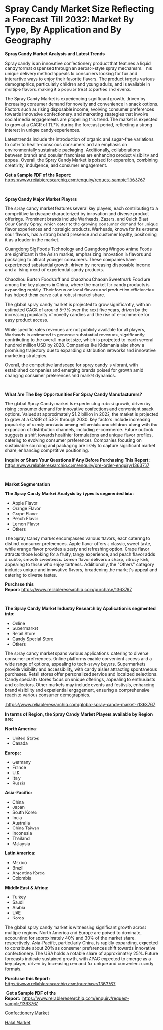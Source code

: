 <p><h1>Spray Candy Market Size Reflecting a Forecast Till 2032: Market By Type, By Application and By Geography</h1></p><p><strong>Spray Candy Market Analysis and Latest Trends</strong></p>
<p><p>Spray candy is an innovative confectionery product that features a liquid candy format dispensed through an aerosol-style spray mechanism. This unique delivery method appeals to consumers looking for fun and interactive ways to enjoy their favorite flavors. The product targets various demographics, particularly children and young adults, and is available in multiple flavors, making it a popular treat at parties and events.</p><p>The Spray Candy Market is experiencing significant growth, driven by increasing consumer demand for novelty and convenience in snack options. Factors such as rising disposable income, evolving consumer preferences towards innovative confectionery, and marketing strategies that involve social media engagements are propelling this trend. The market is expected to grow at a CAGR of 11.7% during the forecast period, reflecting a strong interest in unique candy experiences.</p><p>Latest trends include the introduction of organic and sugar-free variations to cater to health-conscious consumers and an emphasis on environmentally sustainable packaging. Additionally, collaborations between brands and popular franchises are enhancing product visibility and appeal. Overall, the Spray Candy Market is poised for expansion, combining creativity, indulgence, and consumer engagement.</p></p>
<p><strong>Get a Sample PDF of the Report:&nbsp;</strong> <a href="https://www.reliableresearchiq.com/enquiry/request-sample/1363767?utm_campaign=1900&utm_medium=2&utm_source=Github&utm_content=ia&utm_term=15022025&utm_id=spray-candy">https://www.reliableresearchiq.com/enquiry/request-sample/1363767</a></p>
<p>&nbsp;</p>
<p><strong>Spray Candy Major Market Players</strong></p>
<p><p>The spray candy market features several key players, each contributing to a competitive landscape characterized by innovation and diverse product offerings. Prominent brands include Warheads, Zazers, and Quick Blast Sour Candy Spray, which cater to the growing consumer demand for unique flavor experiences and nostalgic products. Warheads, known for its extreme sour flavors, has a strong brand presence and customer loyalty, positioning it as a leader in the market.</p><p>Guangdong Slg Foods Technology and Guangdong Wingoo Anime Foods are significant in the Asian market, emphasizing innovation in flavors and packaging to attract younger consumers. These companies have experienced substantial growth, driven by increasing disposable income and a rising trend of experiential candy products.</p><p>Chaozhou Burton Foodstuff and Chaozhou Chaoan Sweetmark Food are among the key players in China, where the market for candy products is expanding rapidly. Their focus on local flavors and production efficiencies has helped them carve out a robust market share.</p><p>The global spray candy market is projected to grow significantly, with an estimated CAGR of around 5-7% over the next five years, driven by the increasing popularity of novelty candies and the rise of e-commerce for easy product access.</p><p>While specific sales revenues are not publicly available for all players, Warheads is estimated to generate substantial revenues, significantly contributing to the overall market size, which is projected to reach several hundred million USD by 2028. Companies like Kidsmania also show a promising trajectory due to expanding distribution networks and innovative marketing strategies.</p><p>Overall, the competitive landscape for spray candy is vibrant, with established companies and emerging brands poised for growth amid changing consumer preferences and market dynamics.</p></p>
<p>&nbsp;</p>
<p><strong>What Are The Key Opportunities For Spray Candy Manufacturers?</strong></p>
<p><p>The global Spray Candy market is experiencing robust growth, driven by rising consumer demand for innovative confections and convenient snack options. Valued at approximately $1.2 billion in 2022, the market is projected to grow at a CAGR of 5.8% through 2030. Key factors include increasing popularity of candy products among millennials and children, along with the expansion of distribution channels, including e-commerce. Future outlook suggests a shift towards healthier formulations and unique flavor profiles, catering to evolving consumer preferences. Companies focusing on sustainable sourcing and packaging are likely to capture significant market share, enhancing competitive positioning.</p></p>
<p><strong>Inquire or Share Your Questions If Any Before Purchasing This Report:</strong> <a href="https://www.reliableresearchiq.com/enquiry/pre-order-enquiry/1363767?utm_campaign=1900&utm_medium=2&utm_source=Github&utm_content=ia&utm_term=15022025&utm_id=spray-candy">https://www.reliableresearchiq.com/enquiry/pre-order-enquiry/1363767</a></p>
<p>&nbsp;</p>
<p><strong>Market Segmentation</strong></p>
<p><strong>The Spray Candy Market Analysis by types is segmented into:</strong></p>
<p><ul><li>Apple Flavor</li><li>Orange Flavor</li><li>Grape Flavor</li><li>Peach Flavor</li><li>Lemon Flavor</li><li>Others</li></ul></p>
<p><p>The Spray Candy market encompasses various flavors, each catering to distinct consumer preferences. Apple flavor offers a classic, sweet taste, while orange flavor provides a zesty and refreshing option. Grape flavor attracts those looking for a fruity, tangy experience, and peach flavor adds a subtle, smooth sweetness. Lemon flavor delivers a sharp, citrusy kick, appealing to those who enjoy tartness. Additionally, the "Others" category includes unique and innovative flavors, broadening the market's appeal and catering to diverse tastes.</p></p>
<p><strong>Purchase this Report:&nbsp;</strong><a href="https://www.reliableresearchiq.com/purchase/1363767?utm_campaign=1900&utm_medium=2&utm_source=Github&utm_content=ia&utm_term=15022025&utm_id=spray-candy">https://www.reliableresearchiq.com/purchase/1363767</a></p>
<p>&nbsp;</p>
<p><strong>The Spray Candy Market Industry Research by Application is segmented into:</strong></p>
<p><ul><li>Online</li><li>Supermarket</li><li>Retail Store</li><li>Candy Special Store</li><li>Others</li></ul></p>
<p><p>The spray candy market spans various applications, catering to diverse consumer preferences. Online platforms enable convenient access and a wide range of options, appealing to tech-savvy buyers. Supermarkets provide visibility and accessibility, with candy aisles attracting spontaneous purchases. Retail stores offer personalized service and localized selections. Candy specialty stores focus on unique offerings, appealing to enthusiasts and collectors. Other markets may include events and festivals, enhancing brand visibility and experiential engagement, ensuring a comprehensive reach to various consumer demographics.</p></p>
<p><a href="https://www.reliableresearchiq.com/global-spray-candy-market-r1363767?utm_campaign=1900&utm_medium=2&utm_source=Github&utm_content=ia&utm_term=15022025&utm_id=spray-candy">&nbsp;https://www.reliableresearchiq.com/global-spray-candy-market-r1363767</a></p>
<p><strong>In terms of Region, the Spray Candy Market Players available by Region are:</strong></p>
<p>
    <p> <strong> North America: </strong>
        <ul>
            <li>United States</li>
            <li>Canada</li>
        </ul>
        </p> 
    <p> <strong> Europe: </strong>
        <ul>
            <li>Germany</li>
            <li>France</li>
            <li>U.K.</li>
            <li>Italy</li>
            <li>Russia</li>
        </ul>
        </p> 
    <p> <strong> Asia-Pacific: </strong>
        <ul>
            <li>China</li>
            <li>Japan</li>
            <li>South Korea</li>
            <li>India</li>
            <li>Australia</li>
            <li>China Taiwan</li>
            <li>Indonesia</li>
            <li>Thailand</li>
            <li>Malaysia</li>
        </ul>
        </p> 
    <p> <strong> Latin America: </strong>
        <ul>
            <li>Mexico</li>
            <li>Brazil</li>
            <li>Argentina Korea</li>
            <li>Colombia</li>
        </ul>
        </p> 
    <p> <strong> Middle East & Africa: </strong>
        <ul>
            <li>Turkey</li>
            <li>Saudi</li>
            <li>Arabia</li>
            <li>UAE</li>
            <li>Korea</li>
        </ul>
    </p>
    </p>
<p><p>The global spray candy market is witnessing significant growth across multiple regions. North America and Europe are poised to dominate, accounting for approximately 40% and 30% of the market share, respectively. Asia-Pacific, particularly China, is rapidly expanding, expected to contribute about 20% as consumer preferences shift towards innovative confectionery. The USA holds a notable share of approximately 25%. Future forecasts indicate sustained growth, with APAC expected to emerge as a key player, driven by increasing demand for unique and convenient candy formats.</p></p>
<p><strong>Purchase this Report: </strong><a href="https://www.reliableresearchiq.com/purchase/1363767?utm_campaign=1900&utm_medium=2&utm_source=Github&utm_content=ia&utm_term=15022025&utm_id=spray-candy">https://www.reliableresearchiq.com/purchase/1363767</a></p>
<p>&nbsp;<strong>Get a Sample PDF of the Report:&nbsp;&nbsp;</strong><a href="https://www.reliableresearchiq.com/enquiry/request-sample/1363767?utm_campaign=1900&utm_medium=2&utm_source=Github&utm_content=ia&utm_term=15022025&utm_id=spray-candy">https://www.reliableresearchiq.com/enquiry/request-sample/1363767</a></p>
<p><strong></strong></p>
<p><p><a href="https://github.com/sharphadan/Market-Research-Report-List-1/blob/main/confectionery-market.md?utm_campaign=1900&utm_medium=2&utm_source=Github&utm_content=ia&utm_term=15022025&utm_id=spray-candy">Confectionery Market</a></p><p><a href="https://github.com/bokerraaenc7/Market-Research-Report-List-1/blob/main/halal-market.md?utm_campaign=1900&utm_medium=2&utm_source=Github&utm_content=ia&utm_term=15022025&utm_id=spray-candy">Halal Market</a></p></p>